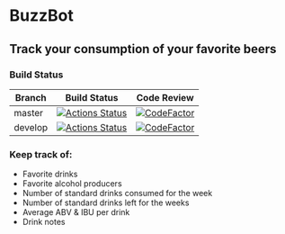 # BuzzBot
## Track your consumption of your favorite beers
### Build Status
| Branch  | Build Status                                                                                                                 | Code Review                                                                                                                                                                      |
|---------|------------------------------------------------------------------------------------------------------------------------------|----------------------------------------------------------------------------------------------------------------------------------------------------------------------------------|
| master  | [![Actions Status](https://github.com/minorsecond/BuzzBot/workflows/Master-CMake-Build/badge.svg)](https://github.com/minorsecond/BuzzBot/actions)  | [![CodeFactor](https://www.codefactor.io/repository/github/minorsecond/buzzbot/badge/master)](https://www.codefactor.io/repository/github/minorsecond/buzzbot/overview/master) |
| develop  | [![Actions Status](https://github.com/minorsecond/BuzzBot/workflows/Develop-CMake-Build/badge.svg)](https://github.com/minorsecond/BuzzBot/actions)  | [![CodeFactor](https://www.codefactor.io/repository/github/minorsecond/buzzbot/badge/develop)](https://www.codefactor.io/repository/github/minorsecond/buzzbot/overview/develop) |

### Keep track of:
- Favorite drinks
- Favorite alcohol producers
- Number of standard drinks consumed for the week
- Number of standard drinks left for the weeks
- Average ABV & IBU per drink
- Drink notes
